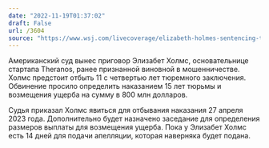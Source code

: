 ```yaml
---
date: "2022-11-19T01:37:02"
draft: False
url: /3604
source: "https://www.wsj.com/livecoverage/elizabeth-holmes-sentencing-theranos-trial/card/elizabeth-holmes-sentenced-to-11-25-years-years-in-prison-hJkeT1X32dOj0H7qrJpU"
---
```


Американский суд вынес приговор Элизабет Холмс, основательнице стартапа Theranos, ранее признанной виновной в мошенничестве. Холмс предстоит отбыть 11 с четвертью лет тюремного заключения. Обвинение просило определить наказанием 15 лет тюрьмы и возмещения ущерба на сумму в 800 млн долларов. 

Судья приказал Холмс явиться для отбывания наказания 27 апреля 2023 года. Дополнительно будет назначено заседание для определения размеров выплаты для возмещения ущерба. Пока у Элизабет Холмс есть 14 дней для подачи апелляции, которая наверняка будет подана.
